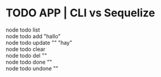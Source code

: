 # TODO APP | CLI vs Sequelize


node todo list  <br/>
node todo add "hallo" <br/>
node todo update "<id>" "hay" <br/>
node todo clear <br/>
node todo del "<id>" <br/>
node todo done "<id>" <br/>
node todo undone "<id>" <br/>
